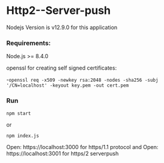 # Http2--Server-push

Nodejs Version is v12.9.0 for this application
### Requirements: 

 Node.js >= 8.4.0

openssl for creating self signed certificates:

-`openssl req -x509 -newkey rsa:2048 -nodes -sha256 -subj '/CN=localhost' -keyout key.pem -out cert.pem`

### Run

`npm start` 

or 

`npm index.js`

Open: https://localhost:3000 for https/1.1 protocol
and 
Open: https://localhost:3001 for https/2 serverpush
